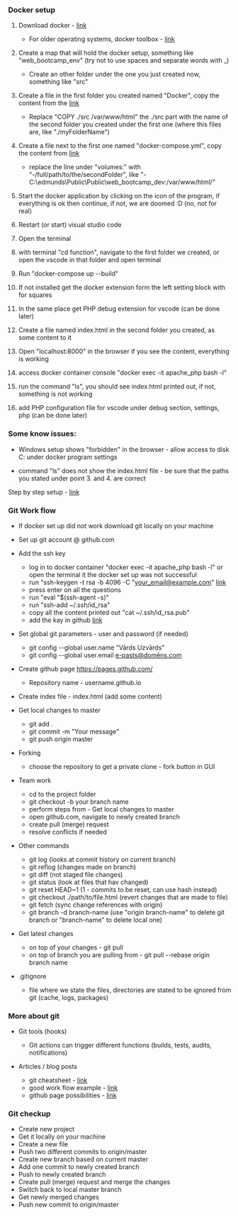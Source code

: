 ### Docker setup
1. Download docker - [link](https://www.docker.com/products/docker-desktop)
    * For older operating systems, docker toolbox - [link](https://github.com/docker/toolbox/releases)

2. Create a map that will hold the docker setup, something like "web_bootcamp_env" (try not to use spaces and separate words with _)
    * Create an other folder under the one you just created now, something like "src"

3. Create a file in the first folder you created named "Docker", copy the content from the [link](https://raw.githubusercontent.com/epuce/web-bootcamp/improvements/local-env-setup/Dockerfile)
    * Replace "COPY ./src /var/www/html" the ./src part with the name of the second folder you created under the first one (where this files are, like "./myFolderName")

4. Create a file next to the first one named "docker-compose.yml", copy the content from [link](https://raw.githubusercontent.com/epuce/web-bootcamp/improvements/local-env-setup/docker-compose.yml)
    * replace the line under "volumes:" with "-/full/path/to/the/secondFolder", like "- C:\edmunds\Public\Public\web_bootcamp_dev:/var/www/html/"

5. Start the docker application by clicking on the icon of the program, if everything is ok then continue, if not, we are doomed :D (no, not for real)

6. Restart (or start) visual studio code

7. Open the terminal

8. with terminal "cd function", navigate to the first folder we created, or open the vscode in that folder and open terminal

9. Run "docker-compose up --build"

10. If not installed get the docker extension form the left setting block with for squares

11. In the same place get PHP debug extension for vscode (can be done later)

12. Create a file named index.html in the second folder you created, as some content to it

13. Open "localhost:8000" in the browser if you see the content, everything is working

14. access docker container console "docker exec -it apache_php bash -l"

15. run the command "ls", you should see index.html printed out, if not, something is not working

16. add PHP configuration file for vscode under debug section, settings, php (can be done later)

### Some know issues:
* Windows setup shows "forbidden" in the browser - allow access to disk C: under docker program settings

* command "ls" does not show the index.html file - be sure that the paths you stated under point 3. and 4. are correct

Step by step setup - [link](http://blog.adnansiddiqi.me/getting-started-with-docker/)

### Git Work flow

* If docker set up did not work download git locally on your machine

* Set up git account @ github.com

* Add the ssh key
    * log in to docker container "docker exec -it apache_php bash -l" or open the terminal it the docker set up was not successful 
    * run "ssh-keygen -t rsa -b 4096 -C "your_email@example.com" [link](https://help.github.com/en/github/authenticating-to-github/generating-a-new-ssh-key-and-adding-it-to-the-ssh-agent)
    * press enter on all the questions
    * run "eval "$(ssh-agent -s)"
    * run "ssh-add ~/.ssh/id_rsa"
    * copy all the content printed out "cat ~/.ssh/id_rsa.pub"
    * add the kay in github [link](https://github.com/settings/keys)

* Set global git parameters - user and password (if needed)
    * git config --global user.name "Vārds Uzvārds"
    * git config --global user.email e-pasts@domēns.com

* Create github page https://pages.github.com/
    * Repository name - username.github.io

* Create index file - index.html (add some content)

* Get local changes to master

    * git add . 
    * git commit -m "Your message"
    * git push origin master 

* Forking
    * choose the repository to get a private clone - fork button in GUI

* Team work
    * cd to the project folder
    * git checkout -b your branch name
    * perform steps from - Get local changes to master
    * open github.com, navigate to newly created branch
    * create pull (merge) request
    * resolve conflicts if needed

* Other commands
    * git log (looks at commit history on current branch)
    * git reflog (changes made on branch)
    * git diff (not staged file changes)
    * git status (look at files that hav changed)
    * git reset HEAD~1 (1 - commits to be reset, can use hash instead)
    * git checkout ./path/to/file.html (revert changes that are made to file)
    * git fetch (sync change references with origin)
    * git branch -d branch-name (use "origin branch-name" to delete git branch or "branch-name" to delete local one)

* Get latest changes
    * on top of your changes - git pull
    * on top of branch you are pulling from - git pull --rebase origin branch name

* .gitignore
    * file where we state the files, directories are stated to be ignored from git (cache, logs, packages)

### More about git

* Git tools (hooks)
    * Git actions can trigger different functions (builds, tests, audits, notifications)

* Articles / blog posts
    * git cheatsheet - [link](https://www.git-tower.com/blog/git-cheat-sheet/)
    * good work flow example - [link](https://dev.to/unseenwizzard/learn-git-concepts-not-commands-4gjc)
    * github page possibilities - [link](https://pages.github.com/)

### Git checkup
* Create new project
* Get it locally on your machine
* Create a new file
* Push two different commits to origin/master
* Create new branch based on current master
* Add one commit to newly created branch
* Push to newly created branch
* Create pull (merge) request and merge the changes
* Switch back to local master branch
* Get newly merged changes
* Push new commit to origin/master
